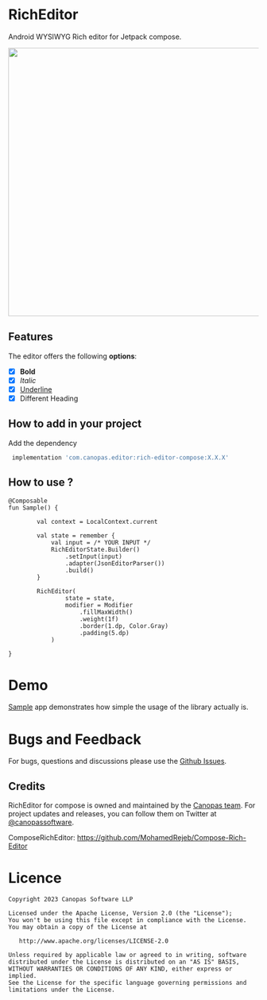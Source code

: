 # RichEditor

Android WYSIWYG Rich editor for Jetpack compose.

<img src="./gif/sample.gif" height="540" />

## Features

The editor offers the following <b>options</b>:

- [x] **Bold**
- [x] *Italic*
- [x] <u>Underline</u>
- [x] Different Heading

## How to add in your project

Add the dependency

```gradle
 implementation 'com.canopas.editor:rich-editor-compose:X.X.X'
```

## How to use ?

```
@Composable
fun Sample() {

        val context = LocalContext.current
        
        val state = remember {
            val input = /* YOUR INPUT */
            RichEditorState.Builder()
                .setInput(input)
                .adapter(JsonEditorParser())
                .build()
        }

        RichEditor(
                state = state,
                modifier = Modifier
                    .fillMaxWidth()
                    .weight(1f)
                    .border(1.dp, Color.Gray)
                    .padding(5.dp)
            )
    
}
```
# Demo
[Sample](https://github.com/canopas/RichEditorCompose/tree/main/app) app demonstrates how simple the usage of the library actually is.

# Bugs and Feedback
For bugs, questions and discussions please use the [Github Issues](https://github.com/canopas/RichEditorCompose/issues).


## Credits
RichEditor for compose is owned and maintained by the [Canopas team](https://canopas.com/). For project updates and releases, you can follow them on Twitter at [@canopassoftware](https://twitter.com/canopassoftware).

ComposeRichEditor: https://github.com/MohamedRejeb/Compose-Rich-Editor

# Licence

```
Copyright 2023 Canopas Software LLP

Licensed under the Apache License, Version 2.0 (the "License");
You won't be using this file except in compliance with the License.
You may obtain a copy of the License at

   http://www.apache.org/licenses/LICENSE-2.0

Unless required by applicable law or agreed to in writing, software
distributed under the License is distributed on an "AS IS" BASIS,
WITHOUT WARRANTIES OR CONDITIONS OF ANY KIND, either express or implied.
See the License for the specific language governing permissions and
limitations under the License.
```
